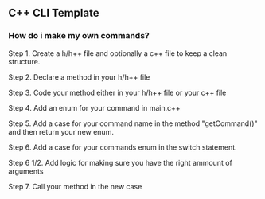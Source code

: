## C++ CLI Template

### How do i make my own commands?

Step 1. 
Create a h/h++ file and optionally a c++ file to keep a clean structure.

Step 2.
Declare a method in your h/h++ file

Step 3.
Code your method either in your h/h++ file or your c++ file

Step 4.
Add an enum for your command in main.c++ 

Step 5.
Add a case for your command name in the method "getCommand()" and then return your new enum.

Step 6.
Add a case for your commands enum in the switch statement.

Step 6 1/2.
Add logic for making sure you have the right ammount of arguments

Step 7.
Call your method in the new case